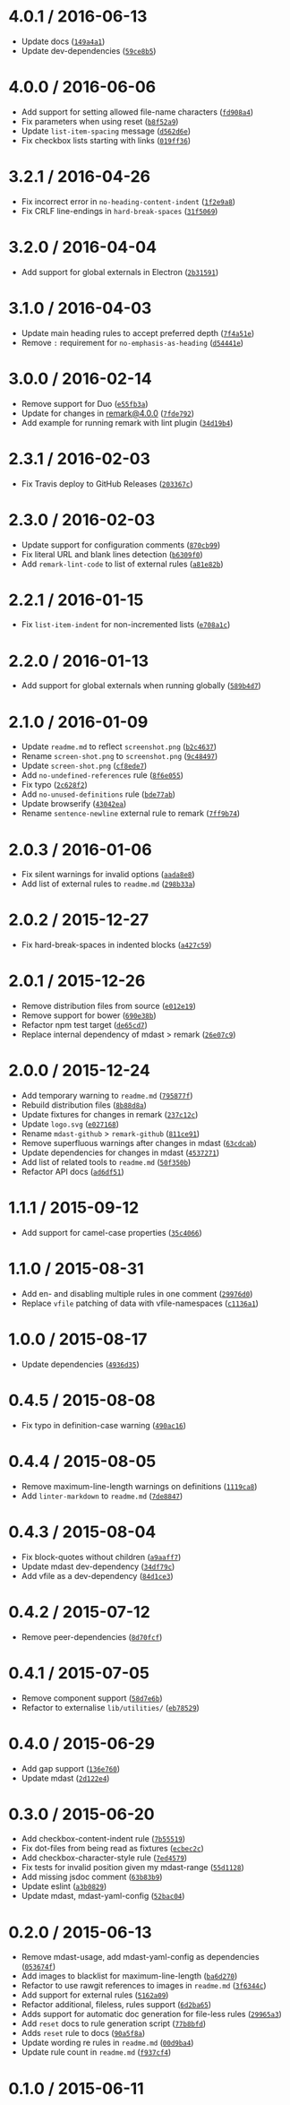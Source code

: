 <!--remark setext-->

<!--lint disable no-multiple-toplevel-headings -->

4.0.1 / 2016-06-13
==================

*   Update docs ([`149a4a1`](https://github.com/wooorm/remark-lint/commit/149a4a1))
*   Update dev-dependencies ([`59ce8b5`](https://github.com/wooorm/remark-lint/commit/59ce8b5))

4.0.0 / 2016-06-06
==================

*   Add support for setting allowed file-name characters ([`fd908a4`](https://github.com/wooorm/remark-lint/commit/fd908a4))
*   Fix parameters when using reset ([`b8f52a9`](https://github.com/wooorm/remark-lint/commit/b8f52a9))
*   Update `list-item-spacing` message ([`d562d6e`](https://github.com/wooorm/remark-lint/commit/d562d6e))
*   Fix checkbox lists starting with links ([`019ff36`](https://github.com/wooorm/remark-lint/commit/019ff36))

3.2.1 / 2016-04-26
==================

*   Fix incorrect error in `no-heading-content-indent` ([`1f2e9a8`](https://github.com/wooorm/remark-lint/commit/1f2e9a8))
*   Fix CRLF line-endings in `hard-break-spaces` ([`31f5069`](https://github.com/wooorm/remark-lint/commit/31f5069))

3.2.0 / 2016-04-04
==================

*   Add support for global externals in Electron ([`2b31591`](https://github.com/wooorm/remark-lint/commit/2b31591))

3.1.0 / 2016-04-03
==================

*   Update main heading rules to accept preferred depth ([`7f4a51e`](https://github.com/wooorm/remark-lint/commit/7f4a51e))
*   Remove `:` requirement for `no-emphasis-as-heading` ([`d54441e`](https://github.com/wooorm/remark-lint/commit/d54441e))

3.0.0 / 2016-02-14
==================

*   Remove support for Duo ([`e55fb3a`](https://github.com/wooorm/remark-lint/commit/e55fb3a))
*   Update for changes in remark@4.0.0 ([`7fde792`](https://github.com/wooorm/remark-lint/commit/7fde792))
*   Add example for running remark with lint plugin ([`34d19b4`](https://github.com/wooorm/remark-lint/commit/34d19b4))

2.3.1 / 2016-02-03
==================

*   Fix Travis deploy to GitHub Releases ([`203367c`](https://github.com/wooorm/remark-lint/commit/203367c))

2.3.0 / 2016-02-03
==================

*   Update support for configuration comments ([`870cb99`](https://github.com/wooorm/remark-lint/commit/870cb99))
*   Fix literal URL and blank lines detection ([`b6309f0`](https://github.com/wooorm/remark-lint/commit/b6309f0))
*   Add `remark-lint-code` to list of external rules ([`a81e82b`](https://github.com/wooorm/remark-lint/commit/a81e82b))

2.2.1 / 2016-01-15
==================

*   Fix `list-item-indent` for non-incremented lists ([`e708a1c`](https://github.com/wooorm/remark-lint/commit/e708a1c))

2.2.0 / 2016-01-13
==================

*   Add support for global externals when running globally ([`589b4d7`](https://github.com/wooorm/remark-lint/commit/589b4d7))

2.1.0 / 2016-01-09
==================

*   Update `readme.md` to reflect `screenshot.png` ([`b2c4637`](https://github.com/wooorm/remark-lint/commit/b2c4637))
*   Rename `screen-shot.png` to `screenshot.png` ([`9c48497`](https://github.com/wooorm/remark-lint/commit/9c48497))
*   Update `screen-shot.png` ([`cf8ede7`](https://github.com/wooorm/remark-lint/commit/cf8ede7))
*   Add `no-undefined-references` rule ([`8f6e055`](https://github.com/wooorm/remark-lint/commit/8f6e055))
*   Fix typo ([`2c628f2`](https://github.com/wooorm/remark-lint/commit/2c628f2))
*   Add `no-unused-definitions` rule ([`bde77ab`](https://github.com/wooorm/remark-lint/commit/bde77ab))
*   Update browserify ([`43042ea`](https://github.com/wooorm/remark-lint/commit/43042ea))
*   Rename `sentence-newline` external rule to remark ([`7ff9b74`](https://github.com/wooorm/remark-lint/commit/7ff9b74))

2.0.3 / 2016-01-06
==================

*   Fix silent warnings for invalid options ([`aada8e8`](https://github.com/wooorm/remark-lint/commit/aada8e8))
*   Add list of external rules to `readme.md` ([`298b33a`](https://github.com/wooorm/remark-lint/commit/298b33a))

2.0.2 / 2015-12-27
==================

*   Fix hard-break-spaces in indented blocks ([`a427c59`](https://github.com/wooorm/remark-lint/commit/a427c59))

2.0.1 / 2015-12-26
==================

*   Remove distribution files from source ([`e012e19`](https://github.com/wooorm/remark-lint/commit/e012e19))
*   Remove support for bower ([`690e38b`](https://github.com/wooorm/remark-lint/commit/690e38b))
*   Refactor npm test target ([`de65cd7`](https://github.com/wooorm/remark-lint/commit/de65cd7))
*   Replace internal dependency of mdast > remark ([`26e07c9`](https://github.com/wooorm/remark-lint/commit/26e07c9))

2.0.0 / 2015-12-24
==================

*   Add temporary warning to `readme.md` ([`795877f`](https://github.com/wooorm/remark-lint/commit/795877f))
*   Rebuild distribution files ([`8b88d8a`](https://github.com/wooorm/remark-lint/commit/8b88d8a))
*   Update fixtures for changes in remark ([`237c12c`](https://github.com/wooorm/remark-lint/commit/237c12c))
*   Update `logo.svg` ([`e027168`](https://github.com/wooorm/remark-lint/commit/e027168))
*   Rename `mdast-github` > `remark-github` ([`811ce91`](https://github.com/wooorm/remark-lint/commit/811ce91))
*   Remove superfluous warnings after changes in mdast ([`63cdcab`](https://github.com/wooorm/remark-lint/commit/63cdcab))
*   Update dependencies for changes in mdast ([`4537271`](https://github.com/wooorm/remark-lint/commit/4537271))
*   Add list of related tools to `readme.md` ([`50f350b`](https://github.com/wooorm/remark-lint/commit/50f350b))
*   Refactor API docs ([`ad6df51`](https://github.com/wooorm/remark-lint/commit/ad6df51))

1.1.1 / 2015-09-12
==================

*   Add support for camel-case properties ([`35c4066`](https://github.com/wooorm/remark-lint/commit/35c4066))

1.1.0 / 2015-08-31
==================

*   Add en- and disabling multiple rules in one comment ([`29976d0`](https://github.com/wooorm/remark-lint/commit/29976d0))
*   Replace `vfile` patching of data with vfile-namespaces ([`c1136a1`](https://github.com/wooorm/remark-lint/commit/c1136a1))

1.0.0 / 2015-08-17
==================

*   Update dependencies ([`4936d35`](https://github.com/wooorm/remark-lint/commit/4936d35))

0.4.5 / 2015-08-08
==================

*   Fix typo in definition-case warning ([`490ac16`](https://github.com/wooorm/remark-lint/commit/490ac16))

0.4.4 / 2015-08-05
==================

*   Remove maximum-line-length warnings on definitions ([`1119ca8`](https://github.com/wooorm/remark-lint/commit/1119ca8))
*   Add `linter-markdown` to `readme.md` ([`7de8847`](https://github.com/wooorm/remark-lint/commit/7de8847))

0.4.3 / 2015-08-04
==================

*   Fix block-quotes without children ([`a9aaff7`](https://github.com/wooorm/remark-lint/commit/a9aaff7))
*   Update mdast dev-dependency ([`34df79c`](https://github.com/wooorm/remark-lint/commit/34df79c))
*   Add vfile as a dev-dependency ([`84d1ce3`](https://github.com/wooorm/remark-lint/commit/84d1ce3))

0.4.2 / 2015-07-12
==================

*   Remove peer-dependencies ([`8d70fcf`](https://github.com/wooorm/remark-lint/commit/8d70fcf))

0.4.1 / 2015-07-05
==================

*   Remove component support ([`58d7e6b`](https://github.com/wooorm/remark-lint/commit/58d7e6b))
*   Refactor to externalise `lib/utilities/` ([`eb78529`](https://github.com/wooorm/remark-lint/commit/eb78529))

0.4.0 / 2015-06-29
==================

*   Add gap support ([`136e760`](https://github.com/wooorm/remark-lint/commit/136e760))
*   Update mdast ([`2d122e4`](https://github.com/wooorm/remark-lint/commit/2d122e4))

0.3.0 / 2015-06-20
==================

*   Add checkbox-content-indent rule ([`7b55519`](https://github.com/wooorm/remark-lint/commit/7b55519))
*   Fix dot-files from being read as fixtures ([`ecbec2c`](https://github.com/wooorm/remark-lint/commit/ecbec2c))
*   Add checkbox-character-style rule ([`7ed4579`](https://github.com/wooorm/remark-lint/commit/7ed4579))
*   Fix tests for invalid position given my mdast-range ([`55d1128`](https://github.com/wooorm/remark-lint/commit/55d1128))
*   Add missing jsdoc comment ([`63b83b9`](https://github.com/wooorm/remark-lint/commit/63b83b9))
*   Update eslint ([`a3b0829`](https://github.com/wooorm/remark-lint/commit/a3b0829))
*   Update mdast, mdast-yaml-config ([`52bac04`](https://github.com/wooorm/remark-lint/commit/52bac04))

0.2.0 / 2015-06-13
==================

*   Remove mdast-usage, add mdast-yaml-config as dependencies ([`053674f`](https://github.com/wooorm/remark-lint/commit/053674f))
*   Add images to blacklist for maximum-line-length ([`ba6d270`](https://github.com/wooorm/remark-lint/commit/ba6d270))
*   Refactor to use rawgit references to images in `readme.md` ([`3f6344c`](https://github.com/wooorm/remark-lint/commit/3f6344c))
*   Add support for external rules ([`5162a09`](https://github.com/wooorm/remark-lint/commit/5162a09))
*   Refactor additional, fileless, rules support ([`6d2ba65`](https://github.com/wooorm/remark-lint/commit/6d2ba65))
*   Adds support for automatic doc generation for file-less rules ([`29965a3`](https://github.com/wooorm/remark-lint/commit/29965a3))
*   Add `reset` docs to rule generation script ([`77b8bfd`](https://github.com/wooorm/remark-lint/commit/77b8bfd))
*   Adds `reset` rule to docs ([`90a5f8a`](https://github.com/wooorm/remark-lint/commit/90a5f8a))
*   Update wording re rules in `readme.md` ([`00d9ba4`](https://github.com/wooorm/remark-lint/commit/00d9ba4))
*   Update rule count in `readme.md` ([`f937cf4`](https://github.com/wooorm/remark-lint/commit/f937cf4))

0.1.0 / 2015-06-11
==================
